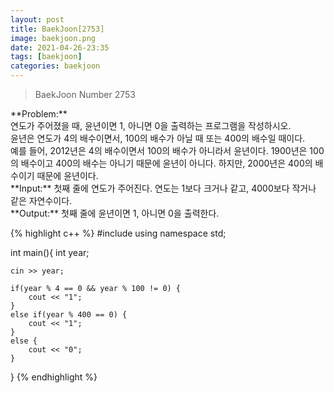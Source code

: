 ```yaml
---
layout: post
title: BaekJoon[2753]
image: baekjoon.png
date: 2021-04-26-23:35
tags: [baekjoon]
categories: baekjoon
---
```


<Blockquote>BaekJoon Number 2753</Blockquote>
**Problem:**<br>
연도가 주어졌을 때, 윤년이면 1, 아니면 0을 출력하는 프로그램을 작성하시오.<br>
윤년은 연도가 4의 배수이면서, 100의 배수가 아닐 때 또는 400의 배수일 때이다.<br>
예를 들어, 2012년은 4의 배수이면서 100의 배수가 아니라서 윤년이다. 1900년은 100의 배수이고 400의 배수는 아니기 때문에 윤년이 아니다. 하지만, 2000년은 400의 배수이기 때문에 윤년이다.<br>
**Input:** 첫째 줄에 연도가 주어진다. 연도는 1보다 크거나 같고, 4000보다 작거나 같은 자연수이다.<br>
**Output:** 첫째 줄에 윤년이면 1, 아니면 0을 출력한다.<br>

{% highlight c++ %}
#include <iostream>
using namespace std;

int main(){
	int year;

	cin >> year;

	if(year % 4 == 0 && year % 100 != 0) {
		cout << "1";
	}
	else if(year % 400 == 0) {
		cout << "1";
	}
	else {
		cout << "0";
	}
	
}
{% endhighlight %}